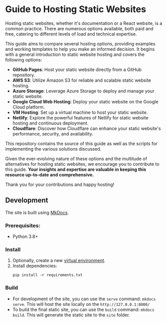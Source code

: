 # Guide to Hosting Static Websites

Hosting static websites, whether it's documentation or a React website, is a common practice. There are numerous options
available, both paid and free, catering to different levels of load and technical expertise.

This guide aims to compare several hosting options, providing examples and working templates to help you make an
informed decision. It begins with a general introduction to static website hosting and covers the following options:

- **GitHub Pages**: Host your static website directly from a GitHub repository.
- **AWS S3**: Utilize Amazon S3 for reliable and scalable static website hosting.
- **Azure Storage**: Leverage Azure Storage to deploy and manage your static website.
- **Google Cloud Web Hosting**: Deploy your static website on the Google Cloud platform.
- **VM Hosting**: Set up a virtual machine to host your static website.
- **Netlify**: Explore the powerful features of Netlify for static website hosting and continuous deployment.
- **Cloudflare**: Discover how Cloudflare can enhance your static website's performance, security, and availability.

This repository contains the source of this guide as well as the scripts for implementing the various solutions
discussed.

Given the ever-evolving nature of these options and the multitude of alternatives for hosting static websites, we
encourage you to contribute to this guide. **Your insights and expertise are valuable in keeping this resource
up-to-date and comprehensive.**

Thank you for your contributions and happy hosting!

## Development

The site is built using [MkDocs](https://www.mkdocs.org/).

### Prerequisites:

- Python 3.8+

### Install

1. Optionally, create a new [virtual environment](https://docs.python.org/3/library/venv.html).
2. Install dependencies:
    ```commandline
    pip install -r requirements.txt
    ```

### Build

* For development of the site, you can use the `serve` command: `mkdocs serve`. This will host the site locally on
  the `http://127.0.0.1:8000/`
* To build the final static site, you can use the `build` command: `mkdocs build`. This will generate the static site to
  the `site` folder.